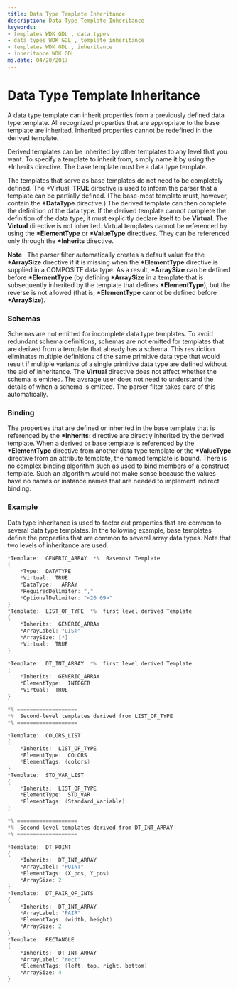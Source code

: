 ```yaml
---
title: Data Type Template Inheritance
description: Data Type Template Inheritance
keywords:
- templates WDK GDL , data types
- data types WDK GDL , template inheritance
- templates WDK GDL , inheritance
- inheritance WDK GDL
ms.date: 04/20/2017
---
```


# Data Type Template Inheritance


A data type template can inherit properties from a previously defined data type template. All recognized properties that are appropriate to the base template are inherited. Inherited properties cannot be redefined in the derived template.

Derived templates can be inherited by other templates to any level that you want. To specify a template to inherit from, simply name it by using the \*Inherits directive. The base template must be a data type template.

The templates that serve as base templates do not need to be completely defined. The \*Virtual: **TRUE** directive is used to inform the parser that a template can be partially defined. (The base-most template must, however, contain the **\*DataType** directive.) The derived template can then complete the definition of the data type. If the derived template cannot complete the definition of the data type, it must explicitly declare itself to be **Virtual**. The **Virtual** directive is not inherited. Virtual templates cannot be referenced by using the **\*ElementType** or **\*ValueType** directives. They can be referenced only through the **\*Inherits** directive.

**Note**   The parser filter automatically creates a default value for the **\*ArraySize** directive if it is missing when the **\*ElementType** directive is supplied in a COMPOSITE data type. As a result, **\*ArraySize** can be defined before **\*ElementType** (by defining **\*ArraySize** in a template that is subsequently inherited by the template that defines **\*ElementType**), but the reverse is not allowed (that is, **\*ElementType** cannot be defined before **\*ArraySize**).

 

### Schemas

Schemas are not emitted for incomplete data type templates. To avoid redundant schema definitions, schemas are not emitted for templates that are derived from a template that already has a schema. This restriction eliminates multiple definitions of the same primitive data type that would result if multiple variants of a single primitive data type are defined without the aid of inheritance. The **Virtual** directive does not affect whether the schema is emitted. The average user does not need to understand the details of when a schema is emitted. The parser filter takes care of this automatically.

### Binding

The properties that are defined or inherited in the base template that is referenced by the **\*Inherits:** directive are directly inherited by the derived template. When a derived or base template is referenced by the **\*ElementType** directive from another data type template or the **\*ValueType** directive from an attribute template, the named template is bound. There is no complex binding algorithm such as used to bind members of a construct template. Such an algorithm would not make sense because the values have no names or instance names that are needed to implement indirect binding.

### Example

Data type inheritance is used to factor out properties that are common to several data type templates. In the following example, base templates define the properties that are common to several array data types. Note that two levels of inheritance are used.

```cpp
*Template:  GENERIC_ARRAY  *%  Basemost Template
{
    *Type:  DATATYPE
    *Virtual:  TRUE
    *DataType:   ARRAY
    *RequiredDelimiter: ","
    *OptionalDelimiter: "<20 09>"
}
*Template:  LIST_OF_TYPE  *%  first level derived Template
{
    *Inherits:  GENERIC_ARRAY
    *ArrayLabel: "LIST"
    *ArraySize: [*]
    *Virtual:  TRUE
}

*Template:  DT_INT_ARRAY  *%  first level derived Template
{
    *Inherits:  GENERIC_ARRAY
    *ElementType:  INTEGER
    *Virtual:  TRUE
}

*% ===================
*%  Second-level templates derived from LIST_OF_TYPE
*% ===================

*Template:  COLORS_LIST  
{
    *Inherits:  LIST_OF_TYPE
    *ElementType:  COLORS
    *ElementTags: (colors)
}
*Template:  STD_VAR_LIST
{
    *Inherits:  LIST_OF_TYPE
    *ElementType:  STD_VAR
    *ElementTags: (Standard_Variable)
}

*% ===================
*%  Second-level templates derived from DT_INT_ARRAY
*% ===================

*Template:  DT_POINT
{
    *Inherits:  DT_INT_ARRAY
    *ArrayLabel: "POINT"          
    *ElementTags: (X_pos, Y_pos)
    *ArraySize: 2
}
*Template:  DT_PAIR_OF_INTS
{
    *Inherits:  DT_INT_ARRAY
    *ArrayLabel: "PAIR"
    *ElementTags: (width, height)
    *ArraySize: 2
}
*Template:  RECTANGLE
{
    *Inherits:  DT_INT_ARRAY
    *ArrayLabel: "rect"
    *ElementTags: (left, top, right, bottom)
    *ArraySize: 4
}
```

 

 




